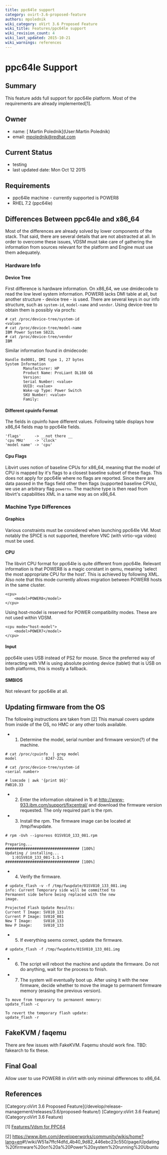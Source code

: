 ```yaml
---
title: ppc64le support
category: ovirt-3.6-proposed-feature
authors: mpolednik
wiki_category: oVirt 3.6 Proposed Feature
wiki_title: Features/ppc64le support
wiki_revision_count: 4
wiki_last_updated: 2015-10-21
wiki_warnings: references
---
```


# ppc64le Support

## Summary

This feature adds full support for ppc64le platform. Most of the requirements are already implemented[1].

## Owner

*   name: [ Martin Polednik](User:Martin Polednik)
*   email: <mpolednik@redhat.com>

## Current Status

*   testing
*   last updated date: Mon Oct 12 2015

## Requirements

*   ppc64le machine - currently supported is POWER8
*   RHEL 7.2 (ppc64le)

## Differences Between ppc64le and x86_64

Most of the differences are already solved by lower components of the stack. That said, there are several details that are not abstracted at all. In order to overcome these issues, VDSM must take care of gathering the information from sources relevant for the platform and Engine must use them adequately.

### Hardware Info

#### Device Tree

First difference is hardware information. On x86_64, we use dmidecode to read the low level system information. POWER8 lacks DMI table at all, but another structure - device tree - is used. There are several keys in our info structure, such as `system-id`, `model-name` and `vendor`. Using device-tree to obtain them is possibly via procfs:

    # cat /proc/device-tree/system-id
    <value>
    # cat /proc/device-tree/model-name
    IBM Power System S822L
    # cat /proc/device-tree/vendor
    IBM

Similar information found in dmidecode:

    Handle 0x0001, DMI type 1, 27 bytes
    System Information
            Manufacturer: HP
            Product Name: ProLiant DL160 G6
            Version:
            Serial Number: <value>
            UUID: <value>
            Wake-up Type: Power Switch
            SKU Number: <value>
            Family:

#### Different cpuinfo Format

The fields in cpuinfo have different values. Following table displays how x86_64 fields map to ppc64le fields.

    'flags'      -> __not there __
    'cpu MHz'    -> 'clock'
    'model name' -> 'cpu'

#### Cpu Flags

Libvirt uses notion of baseline CPUs for x86_64, meaning that the model of CPU is mapped by it's flags to a closest baseline subset of these flags. This does not apply for ppc64le where no flags are reported. Since there are data passed in the flags field other then flags (supported baseline CPUs), we use an arbitrary flag `powernv`. The machine type is then read from libvirt's capabilities XML in a same way as on x86_64.

### Machine Type Differences

#### Graphics

Various constraints must be considered when launching ppc64le VM. Most notably the SPICE is not supported, therefore VNC (with virtio-vga video) must be used.

#### CPU

The libvirt CPU format for ppc64le is quite different from ppc64le. Relevant information is that POWER8 is a magic constant in qemu, meaning 'select the most appropriate CPU for the host'. This is achieved by following XML. Also note that this mode currently allows migration between POWER8 hosts in the same cluster.

    <cpu>
        <model>POWER8</model>
    </cpu>

Using host-model is reserved for POWER compatibility modes. These are not used within VDSM.

    <cpu mode="host-model">
        <model>POWER7</model>
    </cpu>

#### Input

ppc64le uses USB instead of PS2 for mouse. Since the preferred way of interacting with VM is using absolute pointing device (tablet) that is USB on both platforms, this is mostly a fallback.

#### SMBIOS

Not relevant for ppc64le at all.

## Updating firmware from the OS

The following instructions are taken from [2] This manual covers update from inside of the OS, no HMC or any other tools available.

*   1) Determine the model, serial number and firmware version(?) of the machine.

<!-- -->

    # cat /proc/cpuinfo  | grep model
    model           : 8247-22L

    # cat /proc/device-tree/system-id
    <serial number>

    # lsmcode | awk '{print $6}'
    FW810.33

*   2) Enter the information obtained in 1) at <http://www-933.ibm.com/support/fixcentral/> and download the firmware version requested. The only required part is the rpm.
*   3) Install the rpm. The firmware image can be located at /tmp/fwupdate.

<!-- -->

    # rpm -Uvh --ignoreos 01SV810_133_081.rpm

    Preparing...                          ################################# [100%]
    Updating / installing...
       1:01SV810_133_081-1.1-1            ################################# [100%]

*   4) Verify the firmware.

<!-- -->

    # update_flash -v -f /tmp/fwupdate/01SV810_133_081.img
    info: Current Temporary side will be committed to
    Permanent side before being replaced with the new
    image.

    Projected Flash Update Results:
    Current T Image: SV810_133
    Current P Image: SV810_081
    New T Image:     SV810_133
    New P Image:     SV810_133

*   5) If everything seems correct, update the firmware.

<!-- -->

    # update_flash -f /tmp/fwupdate/01SV810_133_081.img

*   6) The script will reboot the machine and update the firmware. Do not do anything, wait for the process to finish.
*   7) The system will eventually boot up. After using it with the new firmware, decide whether to move the image to permanent firmware memory (erasing the previous version).

<!-- -->

    To move from temporary to permanent memory:
    update_flash -c

    To revert the temporary flash update:
    update_flash -r

## FakeKVM / faqemu

There are few issues with FakeKVM. Faqemu should work fine. TBD: fakearch to fix these.

## Final Goal

Allow user to use POWER8 in oVirt with only minimal differences to x86_64.

## References

<references/>
[Category:oVirt 3.6 Proposed Feature](/develop/release-management/releases/3.6/proposed-feature/) [Category:oVirt 3.6 Feature](Category:oVirt 3.6 Feature)

[1] [Features/Vdsm for PPC64](/develop/release-management/features/vdsm/for-ppc64/)

[2] <https://www.ibm.com/developerworks/community/wikis/home?lang=en>#!/wiki/W51a7ffcf4dfd_4b40_9d82_446ebc23c550/page/Updating%20firmware%20on%20a%20Power%20system%20running%20Ubuntu
